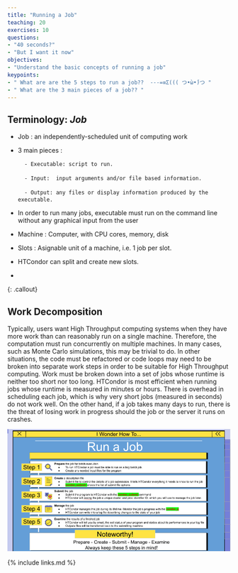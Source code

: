 ```yaml
---
title: "Running a Job"
teaching: 20
exercises: 10
questions:
- "40 seconds?"
- "But I want it now"
objectives:
- "Understand the basic concepts of running a job"
keypoints:
- " What are are the 5 steps to run a job??  ---=≡Σ((( つ•̀ω•́)つ "
- " What are the 3 main pieces of a job?? "
---
```

## Terminology: *Job*

   - Job : an independently-scheduled unit of computing work
 
   - 3 main pieces :
  
           - Executable: script to run.
  
           - Input:  input arguments and/or file based information.
  
           - Output: any files or display information produced by the executable.
  
   - In order to run many jobs, executable must run on the command line without any graphical input from the user
  
   - Machine : Computer, with CPU cores, memory, disk
  
   - Slots : Asignable unit of a machine, i.e. 1 job per slot.
  
   - HTCondor can split and create new slots.
   -  
   {: .callout}
 
## Work Decomposition

Typically, users want High Throughput computing systems when they have more work than can reasonably run on a single machine. Therefore, the computation must run concurrently on multiple machines. In many cases, such as Monte Carlo simulations, this may be trivial to do. In other situations, the code must be refactored or code loops may need to be broken into separate work steps in order to be suitable for High Throughput computing. Work must be broken down into a set of jobs whose runtime is neither too short nor too long. HTCondor is most efficient when running jobs whose runtime is measured in minutes or hours. There is overhead in scheduling each job, which is why very short jobs (measured in seconds) do not work well. On the other hand, if a job takes many days to run, there is the threat of losing work in progress should the job or the server it runs on crashes.



![image info](./../fig/run_job_steps.png)

{% include links.md %}

